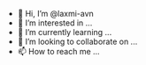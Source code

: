 - 👋 Hi, I’m @laxmi-avn
- 👀 I’m interested in ...
- 🌱 I’m currently learning ...
- 💞️ I’m looking to collaborate on ...
- 📫 How to reach me ...

<!---
laxmi-avn/laxmi-avn is a ✨ special ✨ repository because its `README.md` (this file) appears on your GitHub profile.
You can click the Preview link to take a look at your changes.
--->

